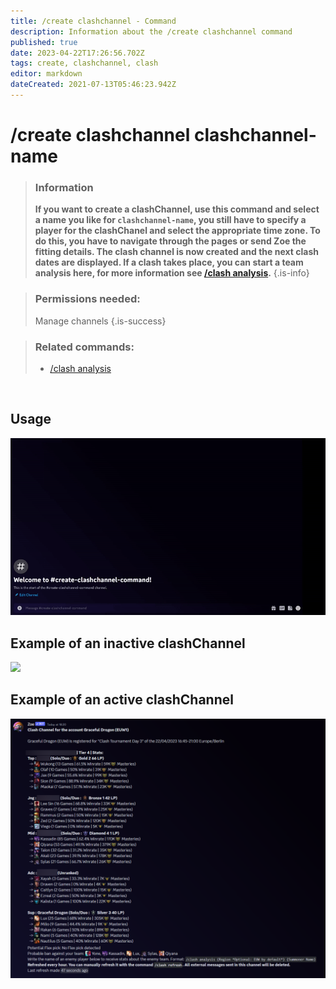 ```yaml
---
title: /create clashchannel - Command
description: Information about the /create clashchannel command
published: true
date: 2023-04-22T17:26:56.702Z
tags: create, clashchannel, clash
editor: markdown
dateCreated: 2021-07-13T05:46:23.942Z
---
```


# /create clashchannel clashchannel-name

>### Information
>**If you want to create a clashChannel, use this command and select a name you like for `clashchannel-name`, you still have to specify a player for the clashChanel and select the appropriate time zone. To do this, you have to navigate through the pages or send Zoe the fitting details. The clash channel is now created and the next clash dates are displayed. If a clash takes place, you can start a team analysis here, for more information see [/clash analysis](/en/commands/clash/analysis).**
>{.is-info}

>### Permissions needed: 
>Manage channels
>{.is-success}

>### Related commands:
>-   [/clash analysis](/en/commands/clash/analysis/)

<br>

## Usage

![](/new_create_clashchannel.gif)

## Example of an inactive clashChannel

![](/new_clashinactive.png)

## Example of an active clashChannel

![new_clash_analysis.png](/new_clash_analysis.png)